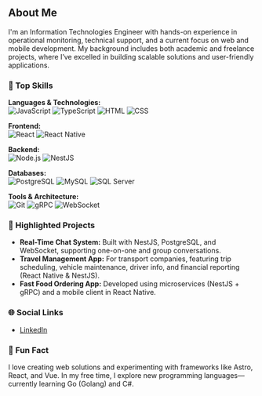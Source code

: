## About Me

I'm an Information Technologies Engineer with hands-on experience in operational monitoring, technical support, and a current focus on web and mobile development. My background includes both academic and freelance projects, where I’ve excelled in building scalable solutions and user-friendly applications.

### 🔧 Top Skills

**Languages & Technologies:**  
![JavaScript](https://img.shields.io/badge/JavaScript-F7DF1E?logo=javascript&logoColor=black) ![TypeScript](https://img.shields.io/badge/TypeScript-3178C6?logo=typescript&logoColor=white) ![HTML](https://img.shields.io/badge/HTML5-E34F26?logo=html5&logoColor=white) ![CSS](https://img.shields.io/badge/CSS3-1572B6?logo=css3&logoColor=white)

**Frontend:**  
![React](https://img.shields.io/badge/React-20232A?logo=react&logoColor=61dafb) ![React Native](https://img.shields.io/badge/React%20Native-20232A?logo=react&logoColor=61dafb)

**Backend:**  
![Node.js](https://img.shields.io/badge/Node.js-339933?logo=node.js&logoColor=white) ![NestJS](https://img.shields.io/badge/NestJS-E0234E?logo=nestjs&logoColor=white)

**Databases:**  
![PostgreSQL](https://img.shields.io/badge/PostgreSQL-4169E1?logo=postgresql&logoColor=white) ![MySQL](https://img.shields.io/badge/MySQL-4479A1?logo=mysql&logoColor=white) ![SQL Server](https://img.shields.io/badge/SQL%20Server-CC2927?logo=microsoft-sql-server&logoColor=white)

**Tools & Architecture:**  
![Git](https://img.shields.io/badge/Git-F05032?logo=git&logoColor=white) ![gRPC](https://img.shields.io/badge/gRPC-20c997?logo=grpc&logoColor=white) ![WebSocket](https://img.shields.io/badge/WebSocket-010101?logo=websocket&logoColor=white)

### 🚀 Highlighted Projects

- **Real-Time Chat System:** Built with NestJS, PostgreSQL, and WebSocket, supporting one-on-one and group conversations.
- **Travel Management App:** For transport companies, featuring trip scheduling, vehicle maintenance, driver info, and financial reporting (React Native & NestJS).
- **Fast Food Ordering App:** Developed using microservices (NestJS + gRPC) and a mobile client in React Native.

### 🌐 Social Links

- [LinkedIn](#)

### 🎉 Fun Fact

I love creating web solutions and experimenting with frameworks like Astro, React, and Vue. In my free time, I explore new programming languages—currently learning Go (Golang) and C#.
